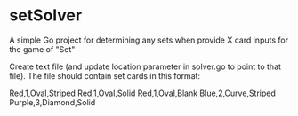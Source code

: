 # setSolver
A simple Go project for determining any sets when provide X card inputs for the game of "Set"

Create text file (and update location parameter in solver.go to point to that file). The file should contain set cards in this format:

Red,1,Oval,Striped
Red,1,Oval,Solid
Red,1,Oval,Blank
Blue,2,Curve,Striped
Purple,3,Diamond,Solid
